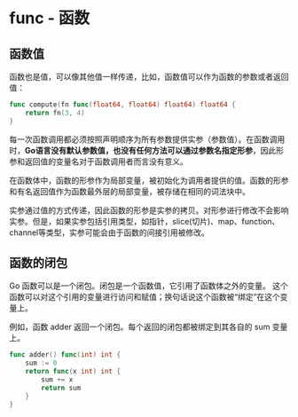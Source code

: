 # func - 函数

## 函数值

函数也是值，可以像其他值一样传递，比如，函数值可以作为函数的参数或者返回值：

```go
func compute(fn func(float64, float64) float64) float64 {
	return fn(3, 4)
}
```

每一次函数调用都必须按照声明顺序为所有参数提供实参（参数值）。在函数调用时，**Go语言没有默认参数值，也没有任何方法可以通过参数名指定形参**，因此形参和返回值的变量名对于函数调用者而言没有意义。

在函数体中，函数的形参作为局部变量，被初始化为调用者提供的值。函数的形参和有名返回值作为函数最外层的局部变量，被存储在相同的词法块中。

实参通过值的方式传递，因此函数的形参是实参的拷贝。对形参进行修改不会影响实参。但是，如果实参包括引用类型，如指针，slice(切片)、map、function、channel等类型，实参可能会由于函数的间接引用被修改。

## 函数的闭包

Go 函数可以是一个闭包。闭包是一个函数值，它引用了函数体之外的变量。 这个函数可以对这个引用的变量进行访问和赋值；换句话说这个函数被“绑定”在这个变量上。

例如，函数 adder 返回一个闭包。每个返回的闭包都被绑定到其各自的 sum 变量上。

```go
func adder() func(int) int {
	sum := 0
	return func(x int) int {
		sum += x
		return sum
	}
}
```
